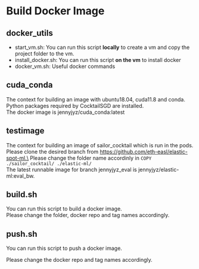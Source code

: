 # Build Docker Image

## docker_utils
- start_vm.sh: You can run this script __locally__  to create a vm and copy the project folder to the vm.
- install_docker.sh: You can run this script __on the vm__ to install docker
- docker_vm.sh: Useful docker commands

## cuda_conda
The context for building an image with ubuntu18.04, cuda11.8 and conda. Python packages required by CocktailSGD are installed.\
The docker image is jennyjyz/cuda_conda:latest

## testimage
The context for building an image of sailor_cocktail which is run in the pods.\
Please clone the desired branch from https://github.com/eth-easl/elastic-spot-ml.\
Please change the folder name accordinly in `COPY ./sailor_cocktail/ ./elastic-ml/`\
The latest runnable image for branch jennyjyz_eval is jennyjyz/elastic-ml:eval_bw.

## build.sh
You can run this script to build a docker image.\
Please change the folder, docker repo and tag names accordingly.

## push.sh
You can run this script to push a docker image.

Please change the docker repo and tag names accordingly.

